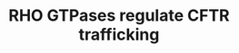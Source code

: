 ---
annotations:
- type: Pathway Ontology
  value: signaling pathway
authors:
- ReactomeTeam
- Egonw
- Mkutmon
description: Activated RHO GTPase RHOQ (TC10) regulates the trafficking of CFTR (cystic
  fibrosis transmembrane conductance regulator) by binding to GOPC (Golgi-associated
  and PDZ and coiled-coil motif-containing protein) also known as PIST, FIG or CAL.
  GOPC is a Golgi resident protein that binds several membrane proteins, thereby modulating
  their expression. In the absence of RHOQ, GOPC bound to CFTR directs CFTR for lysosomal
  degradation, while GTP-bound RHOQ directs GOPC:CFTR complex to the plasma membrane,
  thereby rescuing CFTR (Neudauer et al. 2001, Cheng et al. 2005).  View original
  pathway at [http://www.reactome.org/PathwayBrowser/#DIAGRAM=5627083 Reactome].
last-edited: 2021-01-25
organisms:
- Homo sapiens
redirect_from:
- /index.php/Pathway:WP3322
- /instance/WP3322
schema-jsonld:
- '@context': https://schema.org/
  '@id': https://wikipathways.github.io/pathways/WP3322.html
  '@type': Dataset
  creator:
    '@type': Organization
    name: WikiPathways
  description: Activated RHO GTPase RHOQ (TC10) regulates the trafficking of CFTR
    (cystic fibrosis transmembrane conductance regulator) by binding to GOPC (Golgi-associated
    and PDZ and coiled-coil motif-containing protein) also known as PIST, FIG or CAL.
    GOPC is a Golgi resident protein that binds several membrane proteins, thereby
    modulating their expression. In the absence of RHOQ, GOPC bound to CFTR directs
    CFTR for lysosomal degradation, while GTP-bound RHOQ directs GOPC:CFTR complex
    to the plasma membrane, thereby rescuing CFTR (Neudauer et al. 2001, Cheng et
    al. 2005).  View original pathway at [http://www.reactome.org/PathwayBrowser/#DIAGRAM=5627083
    Reactome].
  keywords:
  - 'CFTR '
  - RHOQ:GTP:GOPC:CFTR
  - GOPC:CFTR
  - 'GTP '
  - 'RHOQ '
  - RHOQ:GTP
  - 'GOPC '
  license: CC0
  name: RHO GTPases regulate CFTR trafficking
seo: CreativeWork
title: RHO GTPases regulate CFTR trafficking
wpid: WP3322
---